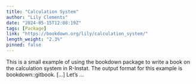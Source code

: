 ```yaml
---
title: "Calculation System"
author: "Lily Clements"
date: "2024-05-15T12:08:19Z"
tags: [Package]
link: "https://bookdown.org/lily/calculation_system/"
length_weight: "2.3%"
pinned: false
---
```


This is a small example of using the bookdown package to write a book on the calculation system in R-Instat. The output format for this example is bookdown::gitbook. [...] Let’s ...
